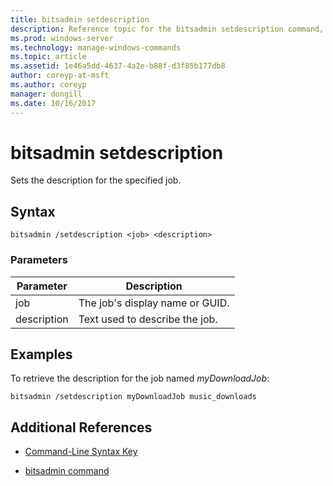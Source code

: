 ```yaml
---
title: bitsadmin setdescription
description: Reference topic for the bitsadmin setdescription command, which sets the description of the specified job.
ms.prod: windows-server
ms.technology: manage-windows-commands
ms.topic: article
ms.assetid: 1e46a5dd-4637-4a2e-b88f-d3f85b177db8
author: coreyp-at-msft
ms.author: coreyp
manager: dongill
ms.date: 10/16/2017
---
```


# bitsadmin setdescription

Sets the description for the specified job.

## Syntax

```
bitsadmin /setdescription <job> <description>
```

### Parameters

| Parameter | Description |
| --------- | ----------- |
| job | The job's display name or GUID. |
| description | Text used to describe the job. |

## Examples

To retrieve the description for the job named *myDownloadJob*:

```
bitsadmin /setdescription myDownloadJob music_downloads
```

## Additional References

- [Command-Line Syntax Key](command-line-syntax-key.md)

- [bitsadmin command](bitsadmin.md)
